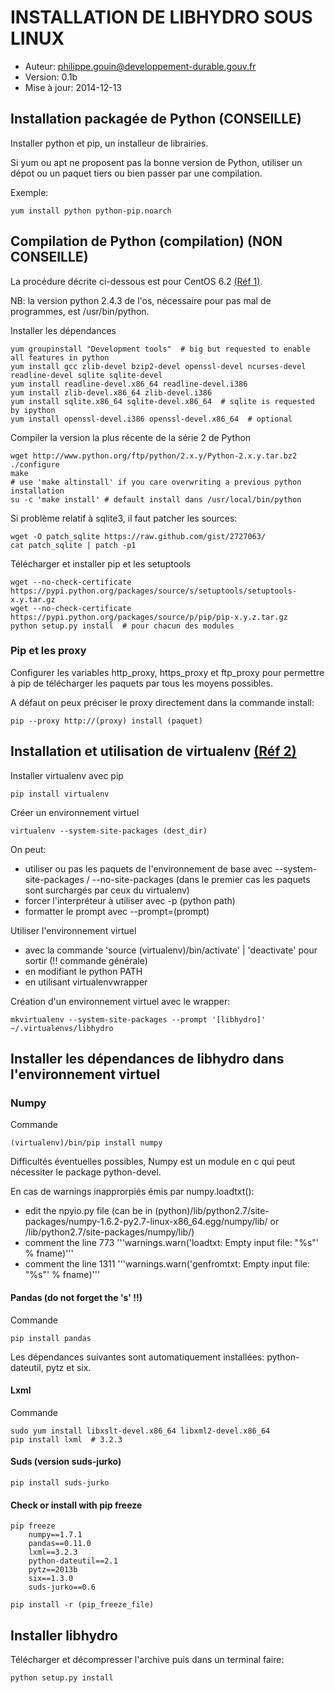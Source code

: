 INSTALLATION DE LIBHYDRO SOUS LINUX
===============================================================================

* Auteur: philippe.gouin@developpement-durable.gouv.fr
* Version: 0.1b
* Mise à jour: 2014-12-13

Installation packagée de Python (CONSEILLE)
-------------------------------------------------------------------------------

Installer python et pip, un installeur de librairies.

Si yum ou apt ne proposent pas la bonne version de Python, utiliser un dépot
ou un paquet tiers ou bien passer par une compilation.

Exemple:

    yum install python python-pip.noarch

Compilation de Python (compilation) (NON CONSEILLE)
-------------------------------------------------------------------------------

La procédure décrite ci-dessous est pour CentOS 6.2 [(Réf 1)][1].

NB: la version python 2.4.3 de l'os, nécessaire pour pas mal de programmes, est
/usr/bin/python.

Installer les dépendances

    yum groupinstall "Development tools"  # big but requested to enable all features in python
    yum install gcc zlib-devel bzip2-devel openssl-devel ncurses-devel readline-devel sqlite sqlite-devel
    yum install readline-devel.x86_64 readline-devel.i386
    yum install zlib-devel.x86_64 zlib-devel.i386
    yum install sqlite.x86_64 sqlite-devel.x86_64  # sqlite is requested by ipython
    yum install openssl-devel.i386 openssl-devel.x86_64  # optional

Compiler la version la plus récente de la série 2 de Python

    wget http://www.python.org/ftp/python/2.x.y/Python-2.x.y.tar.bz2
    ./configure
    make
    # use 'make altinstall' if you care overwriting a previous python installation
    su -c 'make install' # default install dans /usr/local/bin/python

Si problème relatif à sqlite3, il faut patcher les sources:

    wget -O patch_sqlite https://raw.github.com/gist/2727063/
    cat patch_sqlite | patch -p1

Télécharger et installer pip et les setuptools

    wget --no-check-certificate https://pypi.python.org/packages/source/s/setuptools/setuptools-x.y.tar.gz
    wget --no-check-certificate https://pypi.python.org/packages/source/p/pip/pip-x.y.z.tar.gz
    python setup.py install  # pour chacun des modules

### Pip et les proxy ###

Configurer les variables http_proxy, https_proxy et ftp_proxy pour permettre à pip de télécharger les paquets
par tous les moyens possibles.

A défaut on peux préciser le proxy directement dans la commande install:

    pip --proxy http://(proxy) install (paquet)

Installation et utilisation de virtualenv [(Réf 2)][2]
-------------------------------------------------------------------------------

Installer virtualenv avec pip

    pip install virtualenv

Créer un environnement virtuel

    virtualenv --system-site-packages (dest_dir)

On peut:

  * utiliser ou pas les paquets de l'environnement de base avec --system-site-packages / --no-site-packages
  (dans le premier cas les paquets sont surchargés par ceux du virtualenv)
  * forcer l'interpréteur à utiliser avec -p (python path)
  * formatter le prompt avec --prompt=(prompt)

Utiliser l'environnement virtuel

  * avec la commande 'source (virtualenv)/bin/activate' | 'deactivate' pour sortir (!! commande générale)
  * en modifiant le python PATH
  * en utilisant virtualenvwrapper

Création d'un environnement virtuel avec le wrapper:

    mkvirtualenv --system-site-packages --prompt '[libhydro]' ~/.virtualenvs/libhydro

Installer les dépendances de libhydro dans l'environnement virtuel
-------------------------------------------------------------------------------
### Numpy ####

Commande

    (virtualenv)/bin/pip install numpy

Difficultés éventuelles possibles, Numpy est un module en c qui peut nécessiter le package python-devel.

En cas de warnings inapprorpiés émis par numpy.loadtxt():

  * edit the npyio.py file
  (can be in (python)/lib/python2.7/site-packages/numpy-1.6.2-py2.7-linux-x86_64.egg/numpy/lib/
  or /lib/python2.7/site-packages/numpy/lib/)
  * comment the line 773 '''warnings.warn('loadtxt: Empty input file: "%s"' % fname)'''
  * comment the line 1311 '''warnings.warn('genfromtxt: Empty input file: "%s"' % fname)'''

#### Pandas (do not forget the 's' !!) ####

Commande

    pip install pandas

Les dépendances suivantes sont automatiquement installées: python-dateutil, pytz et six.

#### Lxml ####

Commande

    sudo yum install libxslt-devel.x86_64 libxml2-devel.x86_64
    pip install lxml  # 3.2.3

#### Suds (version suds-jurko) ####

    pip install suds-jurko

#### Check or install with pip freeze ###

    pip freeze
        numpy==1.7.1
        pandas==0.11.0
        lxml==3.2.3
        python-dateutil==2.1
        pytz==2013b
        six==1.3.0
        suds-jurko==0.6

    pip install -r (pip_freeze_file)


Installer libhydro
-------------------------------------------------------------------------------
Télécharger et décompresser l'archive puis dans un terminal faire:

    python setup.py install

[1]: http://toomuchdata.com/2012/06/25/how-to-install-python-2-7-3-on-centos-6-2/ "Python on CentOS"
[2]: http://sametmax.com/les-environnement-virtuels-python-virtualenv-et-virtualenvwrapper/ "Les environnements virtuels"
